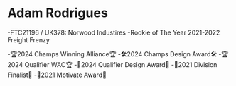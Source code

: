 # Adam Rodrigues

-FTC21196 / UK378: Norwood Industires
-Rookie of The Year 2021-2022 Freight Frenzy

-🏆2024 Champs Winning Alliance🏆
-🛠️2024 Champs Design Award🛠️
-🏆2024 Qualifier WAC🏆
-🧠2024 Qualifier Design Award🧠
-🏅2021 Division Finalist🏅
-🤝2021 Motivate Award🤝
